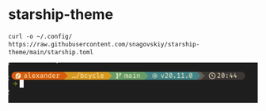 # starship-theme

```
curl -o ~/.config/ https://raw.githubusercontent.com/snagovskiy/starship-theme/main/starship.toml
```


![](https://github.com/snagovskiy/starship-theme/raw/main/pic.png)
